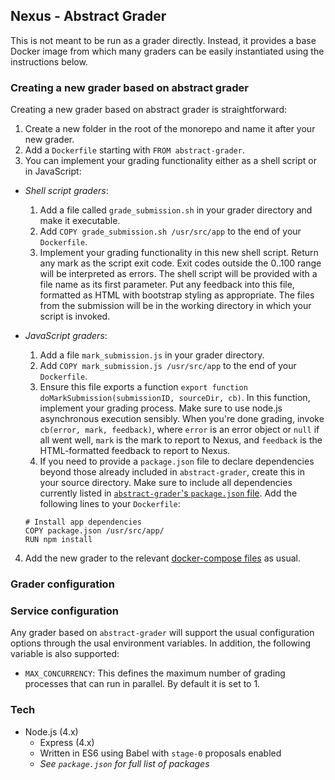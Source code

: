 ## Nexus - Abstract Grader

This is not meant to be run as a grader directly. Instead, it provides a base Docker image from which many graders can be easily instantiated using the instructions below.

### Creating a new grader based on abstract grader

Creating a new grader based on abstract grader is straightforward:

1. Create a new folder in the root of the monorepo and name it after your new grader.
2. Add a `Dockerfile` starting with `FROM abstract-grader`.
3. You can implement your grading functionality either as a shell script or in JavaScript:
  - _Shell script graders_:
    1. Add a file called `grade_submission.sh` in your grader directory and make it executable.
    2. Add `COPY grade_submission.sh /usr/src/app` to the end of your `Dockerfile`.
    3. Implement your grading functionality in this new shell script. Return any mark as the script exit code. Exit codes outside the 0..100 range will be interpreted as errors. The shell script will be provided with a file name as its first parameter. Put any feedback into this file, formatted as HTML with bootstrap styling as appropriate. The files from the submission will be in the working directory in which your script is invoked.
  - _JavaScript graders_:
    1. Add a file `mark_submission.js` in your grader directory.
    2. Add `COPY mark_submission.js /usr/src/app` to the end of your `Dockerfile`.
    3. Ensure this file exports a function `export function doMarkSubmission(submissionID, sourceDir, cb)`. In this function, implement your grading process. Make sure to use node.js asynchronous execution sensibly. When you're done grading, invoke `cb(error, mark, feedback)`, where `error` is an error object or `null` if all went well, `mark` is the mark to report to Nexus, and `feedback` is the HTML-formatted feedback to report to Nexus.
    4. If you need to provide a `package.json` file to declare dependencies beyond those already included in `abstract-grader`, create this in your source directory. Make sure to include all dependencies currently listed in [`abstract-grader`'s `package.json` file](package.json). Add the following lines to your `Dockerfile`:

      ```
      # Install app dependencies
      COPY package.json /usr/src/app/
      RUN npm install
      ```

4. Add the new grader to the relevant [docker-compose files](/DOCKER-COMPOSE-FILES.md) as usual.

### Grader configuration

<TBD>

### Service configuration

Any grader based on `abstract-grader` will support the usual configuration options through the usal environment variables. In addition, the following variable is also supported:

- `MAX_CONCURRENCY`: This defines the maximum number of grading processes that can run in parallel. By default it is set to 1.

### Tech
- Node.js (4.x)
  - Express (4.x)
  - Written in ES6 using Babel with `stage-0` proposals enabled
  - _See `package.json` for full list of packages_
